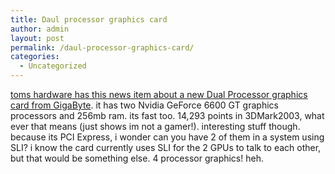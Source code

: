 ```yaml
---
title: Daul processor graphics card
author: admin
layout: post
permalink: /daul-processor-graphics-card/
categories:
  - Uncategorized
---
```

[toms hardware has this news item about a new Dual Processor graphics card from GigaByte][1]. it has two Nvidia GeForce 6600 GT graphics processors and 256mb ram. its fast too. 14,293 points in 3DMark2003, what ever that means (just shows im not a gamer!). interesting stuff though. because its PCI Express, i wonder can you have 2 of them in a system using SLI? i know the card currently uses SLI for the 2 GPUs to talk to each other, but that would be something else. 4 processor graphics! heh.

 [1]: http://www.tomshardware.com/hardnews/20041216_115811.html
